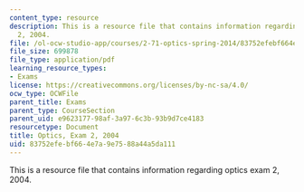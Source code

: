```yaml
---
content_type: resource
description: This is a resource file that contains information regarding optics exam
  2, 2004.
file: /ol-ocw-studio-app/courses/2-71-optics-spring-2014/83752efebf664e7a9e7588a44a5da111_MIT2_71S14_f04_quiz2_Set_2.pdf
file_size: 699878
file_type: application/pdf
learning_resource_types:
- Exams
license: https://creativecommons.org/licenses/by-nc-sa/4.0/
ocw_type: OCWFile
parent_title: Exams
parent_type: CourseSection
parent_uid: e9623177-98af-3a97-6c3b-93b9d7ce4183
resourcetype: Document
title: Optics, Exam 2, 2004
uid: 83752efe-bf66-4e7a-9e75-88a44a5da111
---
```

This is a resource file that contains information regarding optics exam 2, 2004.